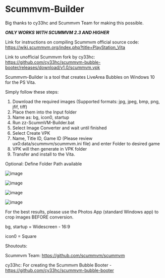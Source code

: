 # Scummvm-Builder

Big thanks to cy33hc and Scummvm Team for making this possible.

***ONLY WORKS WITH SCUMMVM 2.3 AND HIGHER***

Link for instructions on compiling Scummvm official source code: https://wiki.scummvm.org/index.php?title=PlayStation_Vita

Link to unofficial Scummvm fork by cy33hc: https://github.com/cy33hc/scummvm-bubble-booter/releases/download/v1.0/scummvm.vpk

Scummvm-Builder is a tool that creates LiveArea Bubbles on Windows 10 for the PS Vita.

Simply follow these steps:
1) Download the required images (Supported formats: jpg, jpeg, bmp, png, jfif, tiff)
2) Place them into the Input folder 
3) Name as: bg, icon0, startup 
4) Run zz-ScummVM-Builder.bat 
5) Select Image Converter and wait until finished
6) Select Create VPK
7) Name, Title ID, Game ID (Please review ux0:data/scummvm/scummvm.ini file) and enter Folder to desired game
8) VPK will then generate in VPK folder
9) Transfer and install to the Vita.

Optional: Define Folder Path available

![image](https://user-images.githubusercontent.com/81541725/122704095-f4a25d80-d220-11eb-83d5-1c38e5d379a8.png)

![image](https://user-images.githubusercontent.com/81541725/122704620-10f2ca00-d222-11eb-9f18-f022342c5f2b.png)

![image](https://user-images.githubusercontent.com/81541725/122704333-80b48500-d221-11eb-931e-9f2075a734f5.png)

![image](https://user-images.githubusercontent.com/81541725/122704284-5c58a880-d221-11eb-81ca-f770a68d6775.png)


For the best results, please use the Photos App (standard Windows app) to crop images BEFORE conversion.

bg, startup = Widescreen - 16:9

icon0 = Square

Shoutouts:

Scummvm Team: https://github.com/scummvm/scummvm

cy33hc: For creating the Scummvm Bubble Booter - https://github.com/cy33hc/scummvm-bubble-booter




